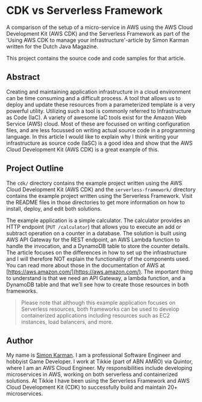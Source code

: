 CDK vs Serverless Framework
===

A comparison of the setup of a micro-service in AWS using the AWS Cloud Development Kit (AWS CDK) and the Serverless Framework as part of the 'Using AWS CDK to manage your infrastructure'-article by Simon Karman written for the Dutch Java Magazine.

This project contains the source code and code samples for that article.

## Abstract
Creating and maintaining application infrastructure in a cloud environment can be time consuming and a difficult process. A tool that allows us to deploy and update these resources from a parameterized template is a very powerful utility. Utilizing such a tool is commonly referred to Infrastructure as Code (IaC). A variety of awesome IaC tools exist for the Amazon Web Service (AWS) cloud. Most of these are focussed on writing configuration files, and are less focussed on writing actual source code in a programming language. In this article I would like to explain why I think writing your infrastructure as source code (IaSC) is a good idea and show that the AWS Cloud Development Kit (AWS CDK) is a great example of this.

## Project Outline
The `cdk/` directory contains the example project written using the AWS Cloud Development Kit (AWS CDK) and the `serverless-framework/` directory contains the example project written using the Serverless Framework. Visit the README files in those directories to get more information on how to install, deploy, and edit both solutions.

The example application is a simple calculator. The calculator provides an HTTP endpoint (`PUT /calculator`) that allows you to execute an add or subtract operation on a counter in a database. The solution is built using AWS API Gateway for the REST endpoint, an AWS Lambda function to handle the invocation, and a DynamoDB table to store the counter details. The article focuses on the differences in how to set up the infrastructure and I will therefore NOT explain the functionality of the components used. You can read more about those in the documentation of AWS at [https://aws.amazon.com/](https://aws.amazon.com/). The important thing to understand is that we need an API Gateway, a lambda function, and a DynamoDB table and that we’ll see how to create those resources in both frameworks.

> Please note that although this example application focuses on Serverless resources, both frameworks can be used to develop containerized applications including resources such as EC2 instances, load balancers, and more.

## Author
My name is [Simon Karman](https://www.simonkarman.nl). I am a professional Software Engineer and hobbyist Game Developer. I work at Tikkie (part of ABN AMRO) via Quintor, where I am an AWS Cloud Engineer. My responsibilities include developing microservices in AWS, working on both serverless and containerized solutions. At Tikkie I have been using the Serverless Framework and AWS Cloud Development Kit (CDK) to successfully build and maintain 20+ microservices.
